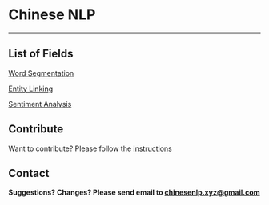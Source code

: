 # Chinese NLP

---

## List of Fields

[Word Segmentation](docs/word_segmentation.md)

[Entity Linking](docs/entity_linking.md)

[Sentiment Analysis](docs/sentiment_analysis.md)

## Contribute

Want to contribute? Please follow the [instructions](contribute.md)

## Contact

**Suggestions? Changes? Please send email to [chinesenlp.xyz@gmail.com](mailto:chinesenlp.xyz@gmail.com)**


